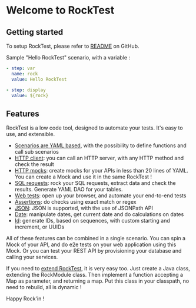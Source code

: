 # Welcome to RockTest 

## Getting started

To setup RockTest, please refer to [README](https://github.com/rockintest/rocktest/blob/main/README.md) on GitHub.

Sample "Hello RockTest" scenario, with a variable :

```yaml
- step: var
  name: rock
  value: Hello RockTest

- step: display
  value: ${rock}
```


## Features

RockTest is a low code tool, designed to automate your tests. It's easy to use, and extensible.

- [Scenarios are YAML based](core.md), with the possibility to define functions and call sub scenarios
- [HTTP client](httpclient.md): you can call an HTTP server, with any HTTP method and check the result
- [HTTP mocks](httpmock.md): create mocks for your APIs in less than 20 lines of YAML. You can create a Mock and use it in the same RockTest !
- [SQL requests](sql.md): rock your SQL requests, extract data and check the results. Generate YAML DAO for your tables.
- [Web tests](web.md): open up your browser, and automate your end-to-end tests
- [Assertions](assert.md): do checks using exact match or regex
- [JSON](json.md): JSON is supported, with the use of JSONPath API
- [Date](date.md): manipulate dates, get current date and do calculations on dates
- [Id](id.md): generate IDs, based on sequences, with custom starting and increment, or UUIDs

All of these features can be combined in a single scenario. You can spin a Mock of your API, and do e2e tests
on your web application using this Mock. Or you can test your REST API by provisioning your database and calling 
your services.

If you need to [extend RockTest](extend.md), it is very easy too. Just create a Java class, extending the RockModule class. 
Then implement a function accepting a Map as parameter, and returning a map. Put this class in your classpath, no need to rebuild,
all is dynamic !

Happy Rock'in !
